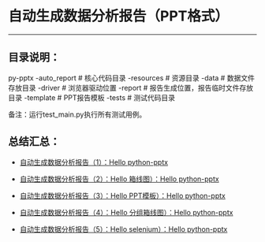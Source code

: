 # 自动生成数据分析报告（PPT格式） #
----------
## 目录说明： ##
py-pptx
    -auto_report   # 核心代码目录
    -resources     # 资源目录
        -data      # 数据文件存放目录
        -driver    # 浏览器驱动位置
        -report    # 报告生成位置，报告临时文件存放目录
        -template  # PPT报告模板
    -tests         # 测试代码目录
        
备注：运行test_main.py执行所有测试用例。

## 总结汇总： ##

- [自动生成数据分析报告（1）：Hello python-pptx](https://mp.weixin.qq.com/s/GOnRpruOCgIpshyxtFQV1g)

- [自动生成数据分析报告（2）：Hello 箱线图）：Hello python-pptx](https://mp.weixin.qq.com/s/JExi5eSW4fZo2V_Sw7IbiA)

- [自动生成数据分析报告（3）：Hello PPT模板）：Hello python-pptx](https://mp.weixin.qq.com/s/U5l-POtdunHQ0zqpcFZBGg)

- [自动生成数据分析报告（4）：Hello 分组箱线图）：Hello python-pptx](https://mp.weixin.qq.com/s/4LdxPj4PJqRaNTK0Esv33Q)

- [自动生成数据分析报告（5）：Hello selenium）：Hello python-pptx](https://mp.weixin.qq.com/s/0X0J_A106v79LAUfgTka9g)
